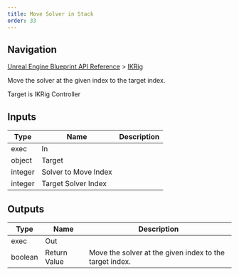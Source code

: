 ```yaml
---
title: Move Solver in Stack
order: 33
---
```

## Navigation

[Unreal Engine Blueprint API Reference](https://dev.epicgames.com/documentation/en-us/unreal-engine/BlueprintAPI) > [IKRig](https://dev.epicgames.com/documentation/en-us/unreal-engine/BlueprintAPI/IKRig)

Move the solver at the given index to the target index.

Target is IKRig Controller

## Inputs

| Type | Name | Description |
| --- | --- | --- |
| exec | In |  |
| object | Target |  |
| integer | Solver to Move Index |  |
| integer | Target Solver Index |  |

## Outputs

| Type | Name | Description |
| --- | --- | --- |
| exec | Out |  |
| boolean | Return Value | Move the solver at the given index to the target index. |
